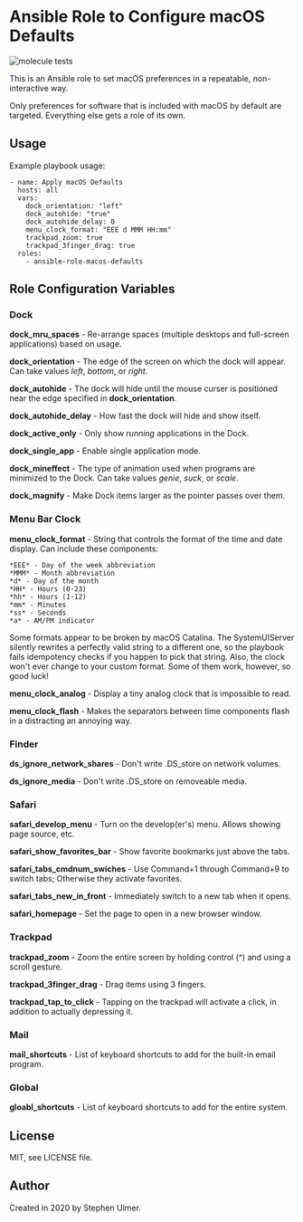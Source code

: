 # Ansible Role to Configure macOS Defaults

![molecule tests](https://github.com/stephenulmer/ansible-role-macos-defaults/workflows/molecule%20tests/badge.svg)

This is an Ansible role to set macOS preferences in a repeatable, non-interactive way.

Only preferences for software that is included with macOS by default are targeted. Everything else gets
a role of its own.

## Usage

Example playbook usage:

```
- name: Apply macOS Defaults
  hosts: all
  vars:
    dock_orientation: "left"
    dock_autohide: "true"
    dock_autohide_delay: 0
    menu_clock_format: "EEE d MMM HH:mm"
    trackpad_zoom: true
    trackpad_3finger_drag: true
  roles:
    - ansible-role-macos-defaults
```

## Role Configuration Variables

### Dock

**dock_mru_spaces** - Re-arrange spaces (multiple desktops and full-screen applications) based on usage.

**dock_orientation** - The edge of the screen on which the dock will appear. Can take values *left*, *bottom*, or *right*.

**dock_autohide** - The dock will hide until the mouse curser is positioned near the edge specified in **dock_orientation**.

**dock_autohide_delay** - How fast the dock will hide and show itself.

**dock_active_only** - Only show *running* applications in the Dock.

**dock_single_app** - Enable single application mode.

**dock_mineffect** - The type of animation used when programs are minimized to the Dock. Can take values *genie*, *suck*, or *scale*.

**dock_magnify** - Make Dock items larger as the pointer passes over them.


### Menu Bar Clock

**menu_clock_format** - String that controls the format of the time and date display. Can include these components:

    *EEE* - Day of the week abbreviation
    *MMM* - Month abbreviation
    *d* - Day of the month
    *HH* - Hours (0-23)
    *hh* - Hours (1-12)
    *mm* - Minutes
    *ss* - Seconds
    *a* - AM/PM indicator

Some formats appear to be broken by macOS Catalina. The SystemUIServer silently rewrites a perfectly valid string to a different one, so the playbook fails idempotency checks if you happen to pick that string. Also, the clock won't ever change to your custom format. Some of them work, however, so good luck!

**menu_clock_analog** - Display a tiny analog clock that is impossible to read.

**menu_clock_flash** - Makes the separators between time components flash in a distracting an annoying way.


### Finder

**ds_ignore_network_shares** - Don't write .DS_store on network volumes.

**ds_ignore_media** - Don't write .DS_store on removeable media.


### Safari

**safari_develop_menu** - Turn on the develop(er's) menu. Allows showing page source, etc.

**safari_show_favorites_bar** - Show favorite bookmarks just above the tabs.

**safari_tabs_cmdnum_swiches** - Use Command+1 through Command+9 to switch tabs; Otherwise they activate favorites.

**safari_tabs_new_in_front** - Immediately switch to a new tab when it opens.

**safari_homepage** - Set the page to open in a new browser window.


### Trackpad

**trackpad_zoom** - Zoom the entire screen by holding control (^) and using a scroll gesture.

**trackpad_3finger_drag** - Drag items using 3 fingers.

**trackpad_tap_to_click** - Tapping on the trackpad will activate a click, in addition to actually depressing it.


### Mail

**mail_shortcuts** - List of keyboard shortcuts to add for the built-in email program.


### Global

**gloabl_shortcuts** - List of keyboard shortcuts to add for the entire system.


## License

MIT, see LICENSE file.


## Author

Created in 2020 by Stephen Ulmer.

